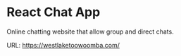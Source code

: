 # React Chat App

Online chatting website that allow group and direct chats.

URL: https://westlaketoowoomba.com/
